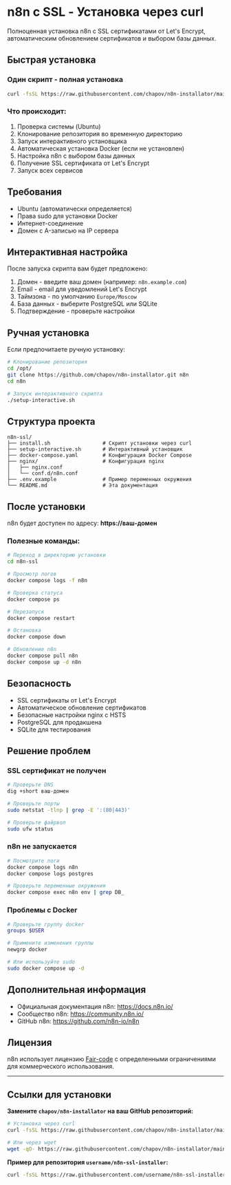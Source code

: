 # n8n с SSL - Установка через curl

Полноценная установка n8n с SSL сертификатами от Let's Encrypt, автоматическим обновлением сертификатов и выбором базы данных.

## Быстрая установка

### Один скрипт - полная установка

```bash
curl -fsSL https://raw.githubusercontent.com/chapov/n8n-installator/main/install.sh | bash
```

### Что происходит:

1. Проверка системы (Ubuntu)
2. Клонирование репозитория во временную директорию
3. Запуск интерактивного установщика
4. Автоматическая установка Docker (если не установлен)
5. Настройка n8n с выбором базы данных
6. Получение SSL сертификата от Let's Encrypt
7. Запуск всех сервисов

## Требования

- Ubuntu (автоматически определяется)
- Права sudo для установки Docker
- Интернет-соединение
- Домен с A-записью на IP сервера

## Интерактивная настройка

После запуска скрипта вам будет предложено:

1. Домен - введите ваш домен (например: `n8n.example.com`)
2. Email - email для уведомлений Let's Encrypt
3. Таймзона - по умолчанию `Europe/Moscow`
4. База данных - выберите PostgreSQL или SQLite
5. Подтверждение - проверьте настройки

## Ручная установка

Если предпочитаете ручную установку:

```bash
# Клонирование репозитория
cd /opt/
git clone https://github.com/chapov/n8n-installator.git n8n
cd n8n

# Запуск интерактивного скрипта
./setup-interactive.sh
```

## Структура проекта

```
n8n-ssl/
├── install.sh                 # Скрипт установки через curl
├── setup-interactive.sh       # Интерактивный установщик
├── docker-compose.yaml        # Конфигурация Docker Compose
├── nginx/                     # Конфигурация nginx
│   ├── nginx.conf
│   └── conf.d/n8n.conf
├── .env.example               # Пример переменных окружения
└── README.md                  # Эта документация
```

## После установки

n8n будет доступен по адресу: **https://ваш-домен**

### Полезные команды:

```bash
# Переход в директорию установки
cd n8n-ssl

# Просмотр логов
docker compose logs -f n8n

# Проверка статуса
docker compose ps

# Перезапуск
docker compose restart

# Остановка
docker compose down

# Обновление n8n
docker compose pull n8n
docker compose up -d n8n
```

## Безопасность

- SSL сертификаты от Let's Encrypt
- Автоматическое обновление сертификатов
- Безопасные настройки nginx с HSTS
- PostgreSQL для продакшена
- SQLite для тестирования

## Решение проблем

### SSL сертификат не получен

```bash
# Проверьте DNS
dig +short ваш-домен

# Проверьте порты
sudo netstat -tlnp | grep -E ':(80|443)'

# Проверьте файрвол
sudo ufw status
```

### n8n не запускается

```bash
# Посмотрите логи
docker compose logs n8n
docker compose logs postgres

# Проверьте переменные окружения
docker compose exec n8n env | grep DB_
```

### Проблемы с Docker

```bash
# Проверьте группу docker
groups $USER

# Примените изменения группы
newgrp docker

# Или используйте sudo
sudo docker compose up -d
```

## Дополнительная информация

- Официальная документация n8n: https://docs.n8n.io/
- Сообщество n8n: https://community.n8n.io/
- GitHub n8n: https://github.com/n8n-io/n8n

## Лицензия

n8n использует лицензию [Fair-code](https://faircode.io/) с определенными ограничениями для коммерческого использования.

---

## Ссылки для установки

**Замените `chapov/n8n-installator` на ваш GitHub репозиторий:**

```bash
# Установка через curl
curl -fsSL https://raw.githubusercontent.com/chapov/n8n-installator/main/install.sh | bash

# Или через wget
wget -qO- https://raw.githubusercontent.com/chapov/n8n-installator/main/install.sh | bash
```

**Пример для репозитория `username/n8n-ssl-installer`:**
```bash
curl -fsSL https://raw.githubusercontent.com/username/n8n-ssl-installer/main/install.sh | bash
```